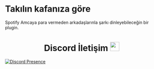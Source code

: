 # Takılın kafanıza göre


Spotify Amcaya para vermeden arkadaşlarınla şarkı dinleyebileceğin bir plugin.</b><br>

<h1 align="center">Discord İletişim <img src="https://raw.githubusercontent.com/iampavangandhi/iampavangandhi/master/gifs/Hi.gif" width="30px"> </h1>

[![Discord Presence](https://lanyard-profile-readme.vercel.app/api/592093326170390559?hideDiscrim=true)](https://discord.com/users/592093326170390559)
